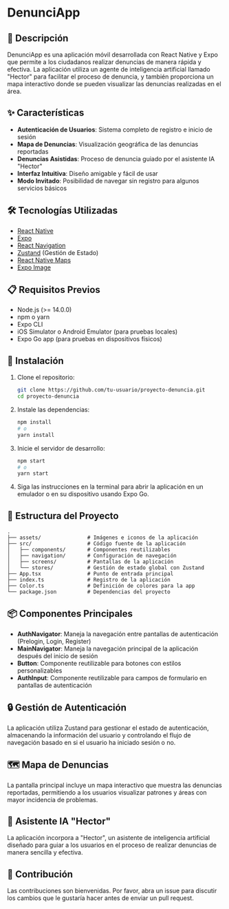 # DenunciApp


## 📱 Descripción

DenunciApp es una aplicación móvil desarrollada con React Native y Expo que permite a los ciudadanos realizar denuncias de manera rápida y efectiva. La aplicación utiliza un agente de inteligencia artificial llamado "Hector" para facilitar el proceso de denuncia, y también proporciona un mapa interactivo donde se pueden visualizar las denuncias realizadas en el área.

## ✨ Características

- **Autenticación de Usuarios**: Sistema completo de registro e inicio de sesión
- **Mapa de Denuncias**: Visualización geográfica de las denuncias reportadas
- **Denuncias Asistidas**: Proceso de denuncia guiado por el asistente IA "Hector"
- **Interfaz Intuitiva**: Diseño amigable y fácil de usar
- **Modo Invitado**: Posibilidad de navegar sin registro para algunos servicios básicos

## 🛠️ Tecnologías Utilizadas

- [React Native](https://reactnative.dev/)
- [Expo](https://expo.dev/)
- [React Navigation](https://reactnavigation.org/)
- [Zustand](https://github.com/pmndrs/zustand) (Gestión de Estado)
- [React Native Maps](https://github.com/react-native-maps/react-native-maps)
- [Expo Image](https://docs.expo.dev/versions/latest/sdk/image/)

## 📋 Requisitos Previos

- Node.js (>= 14.0.0)
- npm o yarn
- Expo CLI
- iOS Simulator o Android Emulator (para pruebas locales)
- Expo Go app (para pruebas en dispositivos físicos)

## 🚀 Instalación

1. Clone el repositorio:
   ```bash
   git clone https://github.com/tu-usuario/proyecto-denuncia.git
   cd proyecto-denuncia
   ```

2. Instale las dependencias:
   ```bash
   npm install
   # o
   yarn install
   ```

3. Inicie el servidor de desarrollo:
   ```bash
   npm start
   # o
   yarn start
   ```

4. Siga las instrucciones en la terminal para abrir la aplicación en un emulador o en su dispositivo usando Expo Go.

## 📱 Estructura del Proyecto

```
.
├── assets/               # Imágenes e iconos de la aplicación
├── src/                  # Código fuente de la aplicación
│   ├── components/       # Componentes reutilizables
│   ├── navigation/       # Configuración de navegación
│   ├── screens/          # Pantallas de la aplicación
│   └── stores/           # Gestión de estado global con Zustand
├── App.tsx               # Punto de entrada principal
├── index.ts              # Registro de la aplicación
├── Color.ts              # Definición de colores para la app
└── package.json          # Dependencias del proyecto
```

## 📦 Componentes Principales

- **AuthNavigator**: Maneja la navegación entre pantallas de autenticación (Prelogin, Login, Register)
- **MainNavigator**: Maneja la navegación principal de la aplicación después del inicio de sesión
- **Button**: Componente reutilizable para botones con estilos personalizables
- **AuthInput**: Componente reutilizable para campos de formulario en pantallas de autenticación

## 🔒 Gestión de Autenticación

La aplicación utiliza Zustand para gestionar el estado de autenticación, almacenando la información del usuario y controlando el flujo de navegación basado en si el usuario ha iniciado sesión o no.

## 🗺️ Mapa de Denuncias

La pantalla principal incluye un mapa interactivo que muestra las denuncias reportadas, permitiendo a los usuarios visualizar patrones y áreas con mayor incidencia de problemas.

## 🤖 Asistente IA "Hector"

La aplicación incorpora a "Hector", un asistente de inteligencia artificial diseñado para guiar a los usuarios en el proceso de realizar denuncias de manera sencilla y efectiva.

## 👥 Contribución

Las contribuciones son bienvenidas. Por favor, abra un issue para discutir los cambios que le gustaría hacer antes de enviar un pull request.
